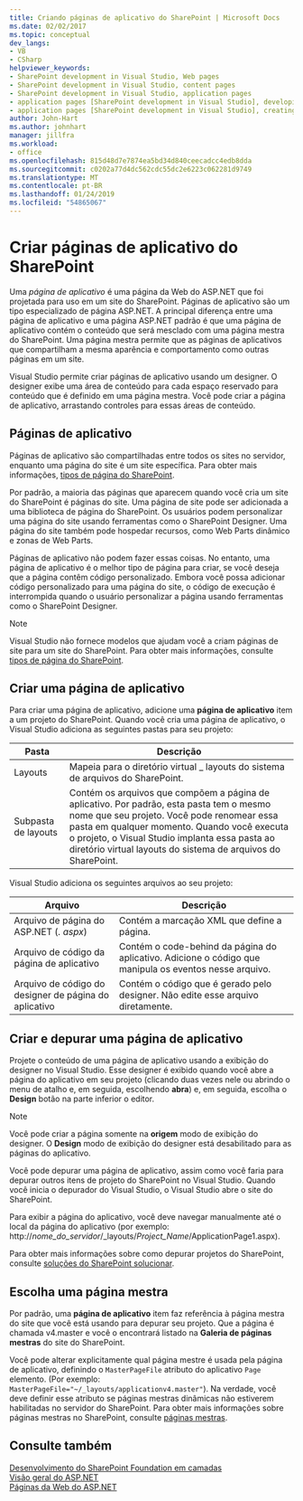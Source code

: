 ```yaml
---
title: Criando páginas de aplicativo do SharePoint | Microsoft Docs
ms.date: 02/02/2017
ms.topic: conceptual
dev_langs:
- VB
- CSharp
helpviewer_keywords:
- SharePoint development in Visual Studio, Web pages
- SharePoint development in Visual Studio, content pages
- SharePoint development in Visual Studio, application pages
- application pages [SharePoint development in Visual Studio], developing
- application pages [SharePoint development in Visual Studio], creating
author: John-Hart
ms.author: johnhart
manager: jillfra
ms.workload:
- office
ms.openlocfilehash: 815d48d7e7874ea5bd34d840ceecadcc4edb8dda
ms.sourcegitcommit: c0202a77d4dc562cdc55dc2e6223c062281d9749
ms.translationtype: MT
ms.contentlocale: pt-BR
ms.lasthandoff: 01/24/2019
ms.locfileid: "54865067"
---
```

# <a name="create-application-pages-for-sharepoint"></a>Criar páginas de aplicativo do SharePoint
  Uma *página de aplicativo* é uma página da Web do ASP.NET que foi projetada para uso em um site do SharePoint. Páginas de aplicativo são um tipo especializado de página ASP.NET. A principal diferença entre uma página de aplicativo e uma página ASP.NET padrão é que uma página de aplicativo contém o conteúdo que será mesclado com uma página mestra do SharePoint. Uma página mestra permite que as páginas de aplicativos que compartilham a mesma aparência e comportamento como outras páginas em um site.  
  
 Visual Studio permite criar páginas de aplicativo usando um designer. O designer exibe uma área de conteúdo para cada espaço reservado para conteúdo que é definido em uma página mestra. Você pode criar a página de aplicativo, arrastando controles para essas áreas de conteúdo.  
  
## <a name="application-pages"></a>Páginas de aplicativo
 Páginas de aplicativo são compartilhadas entre todos os sites no servidor, enquanto uma página do site é um site específica. Para obter mais informações, [tipos de página do SharePoint](http://go.microsoft.com/fwlink/?LinkID=211584).  
  
 Por padrão, a maioria das páginas que aparecem quando você cria um site do SharePoint é páginas do site. Uma página de site pode ser adicionada a uma biblioteca de página do SharePoint. Os usuários podem personalizar uma página do site usando ferramentas como o SharePoint Designer. Uma página do site também pode hospedar recursos, como Web Parts dinâmico e zonas de Web Parts.  
  
 Páginas de aplicativo não podem fazer essas coisas. No entanto, uma página de aplicativo é o melhor tipo de página para criar, se você deseja que a página contêm código personalizado. Embora você possa adicionar código personalizado para uma página do site, o código de execução é interrompida quando o usuário personalizar a página usando ferramentas como o SharePoint Designer.  
  
> [!NOTE]  
>  Visual Studio não fornece modelos que ajudam você a criam páginas de site para um site do SharePoint. Para obter mais informações, consulte [tipos de página do SharePoint](http://go.microsoft.com/fwlink/?LinkID=211584).  
  
## <a name="create-an-application-page"></a>Criar uma página de aplicativo
 Para criar uma página de aplicativo, adicione uma **página de aplicativo** item a um projeto do SharePoint. Quando você cria uma página de aplicativo, o Visual Studio adiciona as seguintes pastas para seu projeto:  
  
|Pasta|Descrição|  
|------------|-----------------|  
|Layouts|Mapeia para o diretório virtual _ layouts do sistema de arquivos do SharePoint.|  
|Subpasta de layouts|Contém os arquivos que compõem a página de aplicativo. Por padrão, esta pasta tem o mesmo nome que seu projeto. Você pode renomear essa pasta em qualquer momento. Quando você executa o projeto, o Visual Studio implanta essa pasta ao diretório virtual layouts do sistema de arquivos do SharePoint.|  
  
 Visual Studio adiciona os seguintes arquivos ao seu projeto:  
  
|Arquivo|Descrição|  
|----------|-----------------|  
|Arquivo de página do ASP.NET (*. aspx*)|Contém a marcação XML que define a página.|  
|Arquivo de código da página de aplicativo|Contém o code-behind da página do aplicativo. Adicione o código que manipula os eventos nesse arquivo.|  
|Arquivo de código do designer de página do aplicativo|Contém o código que é gerado pelo designer. Não edite esse arquivo diretamente.|  
  
## <a name="design-and-debug-an-application-page"></a>Criar e depurar uma página de aplicativo
 Projete o conteúdo de uma página de aplicativo usando a exibição do designer no Visual Studio. Esse designer é exibido quando você abre a página do aplicativo em seu projeto (clicando duas vezes nele ou abrindo o menu de atalho e, em seguida, escolhendo **abra**) e, em seguida, escolha o **Design** botão na parte inferior o editor.  
  
> [!NOTE]  
>  Você pode criar a página somente na **origem** modo de exibição do designer. O **Design** modo de exibição do designer está desabilitado para as páginas do aplicativo.  
  
 Você pode depurar uma página de aplicativo, assim como você faria para depurar outros itens de projeto do SharePoint no Visual Studio. Quando você inicia o depurador do Visual Studio, o Visual Studio abre o site do SharePoint.  
  
 Para exibir a página do aplicativo, você deve navegar manualmente até o local da página do aplicativo (por exemplo: http://<em>nome_do_servidor</em>/_layouts/*Project_Name*/ApplicationPage1.aspx).  
  
 Para obter mais informações sobre como depurar projetos do SharePoint, consulte [soluções do SharePoint solucionar](../sharepoint/troubleshooting-sharepoint-solutions.md).  
  
## <a name="choose-a-master-page"></a>Escolha uma página mestra
 Por padrão, uma **página de aplicativo** item faz referência à página mestra do site que você está usando para depurar seu projeto. Que a página é chamada v4.master e você o encontrará listado na **Galeria de páginas mestras** do site do SharePoint.  
  
 Você pode alterar explicitamente qual página mestre é usada pela página de aplicativo, definindo o `MasterPageFile` atributo do aplicativo `Page` elemento. (Por exemplo: `MasterPageFile="~/_layouts/applicationv4.master"`). Na verdade, você deve definir esse atributo se páginas mestras dinâmicas não estiverem habilitadas no servidor do SharePoint. Para obter mais informações sobre páginas mestras no SharePoint, consulte [páginas mestras](http://go.microsoft.com/fwlink/?LinkID=169281).  
  
## <a name="see-also"></a>Consulte também
 [Desenvolvimento do SharePoint Foundation em camadas](http://go.microsoft.com/fwlink/?LinkID=182103)   
 [Visão geral do ASP.NET](/aspnet/overview)   
 [Páginas da Web do ASP.NET](/aspnet/web-pages/index)   
